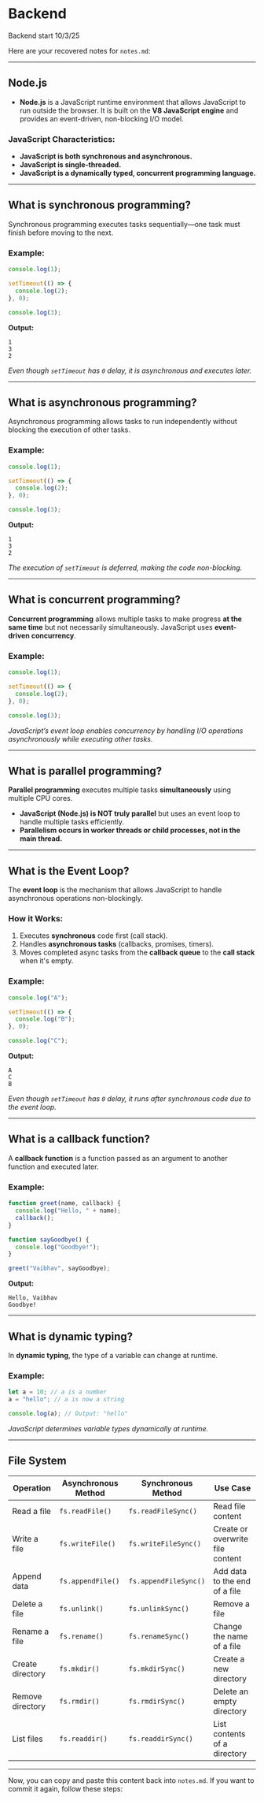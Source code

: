 # Backend
Backend start 10/3/25


Here are your recovered notes for `notes.md`:  

---

## Node.js

- **Node.js** is a JavaScript runtime environment that allows JavaScript to run outside the browser. It is built on the **V8 JavaScript engine** and provides an event-driven, non-blocking I/O model.

### JavaScript Characteristics:

- **JavaScript is both synchronous and asynchronous.**
- **JavaScript is single-threaded.**
- **JavaScript is a dynamically typed, concurrent programming language.**

---

## What is synchronous programming?

Synchronous programming executes tasks sequentially—one task must finish before moving to the next.

### Example:

```js
console.log(1);

setTimeout(() => {
  console.log(2);
}, 0);

console.log(3);
```

**Output:**
```
1
3
2
```
_Even though `setTimeout` has `0` delay, it is asynchronous and executes later._

---

## What is asynchronous programming?

Asynchronous programming allows tasks to run independently without blocking the execution of other tasks.

### Example:

```js
console.log(1);

setTimeout(() => {
  console.log(2);
}, 0);

console.log(3);
```

**Output:**
```
1
3
2
```
_The execution of `setTimeout` is deferred, making the code non-blocking._

---

## What is concurrent programming?

**Concurrent programming** allows multiple tasks to make progress **at the same time** but not necessarily simultaneously. JavaScript uses **event-driven concurrency**.

### Example:

```js
console.log(1);

setTimeout(() => {
  console.log(2);
}, 0);

console.log(3);
```

_JavaScript’s event loop enables concurrency by handling I/O operations asynchronously while executing other tasks._

---

## What is parallel programming?

**Parallel programming** executes multiple tasks **simultaneously** using multiple CPU cores.

- **JavaScript (Node.js) is NOT truly parallel** but uses an event loop to handle multiple tasks efficiently.
- **Parallelism occurs in worker threads or child processes, not in the main thread.**

---

## What is the Event Loop?

The **event loop** is the mechanism that allows JavaScript to handle asynchronous operations non-blockingly.

### How it Works:

1. Executes **synchronous** code first (call stack).
2. Handles **asynchronous tasks** (callbacks, promises, timers).
3. Moves completed async tasks from the **callback queue** to the **call stack** when it's empty.

### Example:

```js
console.log("A");

setTimeout(() => {
  console.log("B");
}, 0);

console.log("C");
```

**Output:**
```
A
C
B
```
_Even though `setTimeout` has `0` delay, it runs after synchronous code due to the event loop._

---

## What is a callback function?

A **callback function** is a function passed as an argument to another function and executed later.

### Example:

```js
function greet(name, callback) {
  console.log("Hello, " + name);
  callback();
}

function sayGoodbye() {
  console.log("Goodbye!");
}

greet("Vaibhav", sayGoodbye);
```

**Output:**
```
Hello, Vaibhav
Goodbye!
```

---

## What is dynamic typing?

In **dynamic typing**, the type of a variable can change at runtime.

### Example:

```js
let a = 10; // a is a number
a = "hello"; // a is now a string

console.log(a); // Output: "hello"
```

_JavaScript determines variable types dynamically at runtime._

---

## File System

| Operation        | Asynchronous Method | Synchronous Method    | Use Case                         |   
| ---------------- | ------------------- | --------------------- | -------------------------------- |   
| Read a file      | `fs.readFile()`     | `fs.readFileSync()`   | Read file content                |   
| Write a file     | `fs.writeFile()`    | `fs.writeFileSync()`  | Create or overwrite file content |   
| Append data      | `fs.appendFile()`   | `fs.appendFileSync()` | Add data to the end of a file    |   
| Delete a file    | `fs.unlink()`       | `fs.unlinkSync()`     | Remove a file                    |   
| Rename a file    | `fs.rename()`       | `fs.renameSync()`     | Change the name of a file        |   
| Create directory | `fs.mkdir()`        | `fs.mkdirSync()`      | Create a new directory           |   
| Remove directory | `fs.rmdir()`        | `fs.rmdirSync()`      | Delete an empty directory        |   
| List files       | `fs.readdir()`      | `fs.readdirSync()`    | List contents of a directory     |   

---

Now, you can copy and paste this content back into `notes.md`. If you want to commit it again, follow these steps:

